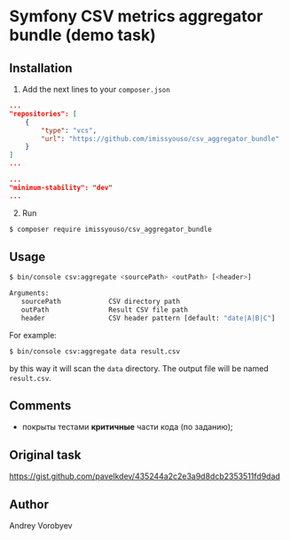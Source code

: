 # Symfony CSV metrics aggregator bundle (demo task)

## Installation
1. Add the next lines to your `composer.json`
```json
...
"repositories": [
    {
        "type": "vcs",
        "url": "https://github.com/imissyouso/csv_aggregator_bundle"
    }
]
...
```
```json
...
"minimum-stability": "dev"
...
```
2. Run
```bash
$ composer require imissyouso/csv_aggregator_bundle
```

## Usage
```bash
$ bin/console csv:aggregate <sourcePath> <outPath> [<header>]

Arguments:
   sourcePath            CSV directory path
   outPath               Result CSV file path
   header                CSV header pattern [default: "date|A|B|C"]
```
For example:
```bash
$ bin/console csv:aggregate data result.csv
```
by this way it will scan the `data` directory. The output file will be named `result.csv`.

## Comments
- покрыты тестами **критичные** части кода (по заданию);

## Original task
https://gist.github.com/pavelkdev/435244a2c2e3a9d8dcb2353511fd9dad

## Author
Andrey Vorobyev
